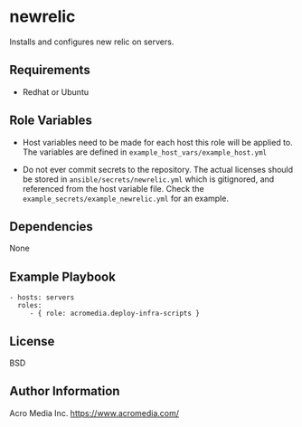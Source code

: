 newrelic
======

Installs and configures new relic on servers.


Requirements
------------
* Redhat or Ubuntu

Role Variables
--------------

* Host variables need to be made for each host this role will be applied to. The variables are defined in `example_host_vars/example_host.yml`

* Do not ever commit secrets to the repository. The actual licenses should be stored in `ansible/secrets/newrelic.yml` which is gitignored, and referenced from the host variable file. Check the `example_secrets/example_newrelic.yml` for an example.

Dependencies
------------

None

Example Playbook
----------------

    - hosts: servers
      roles:
         - { role: acromedia.deploy-infra-scripts }

License
-------

BSD

Author Information
------------------

Acro Media Inc.
https://www.acromedia.com/
